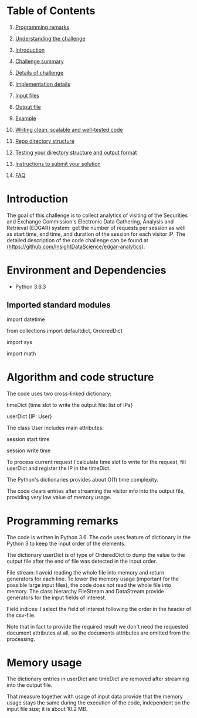 # Table of Contents
1. [Programming remarks](README.md#Programming-remarks)

11. [Understanding the challenge](README.md#understanding-the-challenge)
12. [Introduction](README.md#introduction)
13. [Challenge summary](README.md#challenge-summary)
14. [Details of challenge](README.md#details-of-challenge)
15. [Implementation details](README.md#implementation-details)
16. [Input files](README.md#input-files)
17. [Output file](README.md#output-file)
18. [Example](README.md#example)
19. [Writing clean, scalable and well-tested code](README.md#writing-clean-scalable-and-well-tested-code)
20. [Repo directory structure](README.md#repo-directory-structure)
21. [Testing your directory structure and output format](README.md#testing-your-directory-structure-and-output-format)
22. [Instructions to submit your solution](README.md#instructions-to-submit-your-solution)
23. [FAQ](README.md#faq)

# Introduction

The goal of this challenge is to collect analytics of visiting of the Securities and Exchange Commission's Electronic Data Gathering, Analysis and Retrieval (EDGAR) system: get the number of requests per session as well as start time, end time, and duration of the session for each visitor IP. The detailed description of the code challenge can be found at (https://github.com/InsightDataScience/edgar-analytics).

# Environment and Dependencies

* Python 3.6.3

## Imported standard modules

import datetime

from collections import defaultdict, OrderedDict

import sys

import math

# Algorithm and code structure

The code uses two cross-linked dictionary:

timeDict {time slot to write the output file: list of IPs}

userDict {IP: User}

The class User includes main attributes:

session start time

session write time

To process current request I calculate time slot to write for the request, fill userDict and register the IP in the timeDict.

The Python's dictionaries provides about O(1) time complexity.

The code clears entries after streaming the visitor info into the output file, providing very low value of memory usage.

# Programming remarks

The code is written in Python 3.6. The code uses feature of dictionary in the Python 3 to keep the input order of the elements.

The dictionary userDict is of type of OrderedDict to dump the value to the output file after the end of file was detected in the input order.

File stream: I avoid reading the whole file into memory and return generators for each line.
To lower the memory usage (important for the possible large input files), the code does not read the whole file into memory. The class hierarchy FileStream and DataStream provide generators for the input fields of interest.

Field indices: I select the field of interest following the order in the header of the csv-file.

Note that in fact to provide the required result we don't need the requested document attributes at all, so the documents attributes are omitted from the processing.

# Memory usage

The dictionary entries in userDict and timeDict are removed after streaming into the output file.

That measure together with usage of input data provide that the memory usage stays the same during the execution of the code, independent on the input file size; it is about 10.2 MB.
